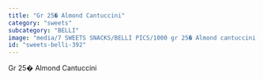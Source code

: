 ```yaml
---
title: "Gr 25� Almond Cantuccini"
category: "sweets"
subcategory: "BELLI"
image: "media/7 SWEETS SNACKS/BELLI PICS/1000 gr 25� Almond cantuccini.jpg"
id: "sweets-belli-392"
---
```


Gr 25� Almond Cantuccini
